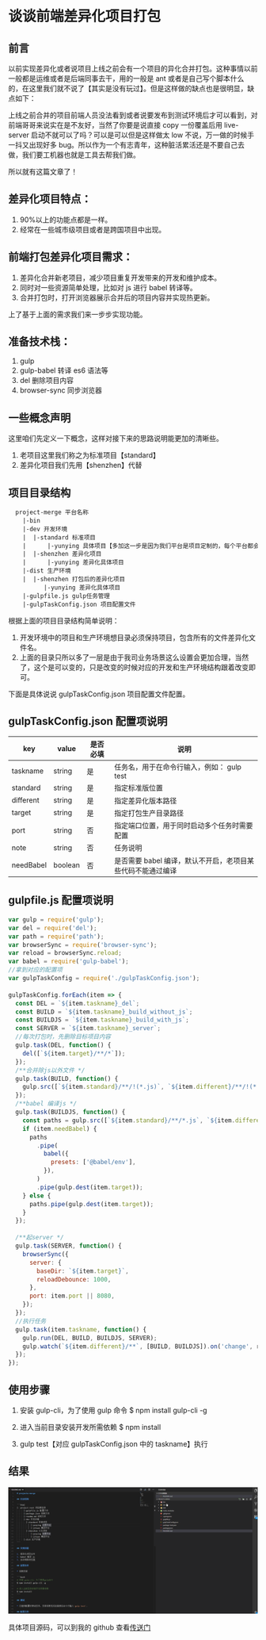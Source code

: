 # 谈谈前端差异化项目打包

## 前言

以前实现差异化或者说项目上线之前会有一个项目的异化合并打包。这种事情以前一般都是运维或者是后端同事去干，用的一般是 ant 或者是自己写个脚本什么的，在这里我们就不说了【其实是没有玩过】。但是这样做的缺点也是很明显，缺点如下：

上线之前合并的项目前端人员没法看到或者说要发布到测试环境后才可以看到，对前端哥哥来说实在是不友好，当然了你要是说直接 copy 一份覆盖后用 live-server 启动不就可以了吗？可以是可以但是这样做太 low 不说，万一做的时候手一抖又出现好多 bug。所以作为一个有志青年，这种脏活累活还是不要自己去做，我们要工机器也就是工具去帮我们做。

所以就有这篇文章了！

## 差异化项目特点：

1. 90%以上的功能点都是一样。
2. 经常在一些城市级项目或者是跨国项目中出现。

## 前端打包差异化项目需求：

1. 差异化合并新老项目，减少项目重复开发带来的开发和维护成本。
2. 同时对一些资源简单处理，比如对 js 进行 babel 转译等。
3. 合并打包时，打开浏览器展示合并后的项目内容并实现热更新。

上了基于上面的需求我们来一步步实现功能。

## 准备技术栈：

1. gulp
2. gulp-babel 转译 es6 语法等
3. del 删除项目内容
4. browser-sync 同步浏览器

## 一些概念声明

这里咱们先定义一下概念，这样对接下来的思路说明能更加的清晰些。

1. 老项目这里我们称之为标准项目【standard】
2. 差异化项目我们先用【shenzhen】代替

## 项目目录结构

```html
  project-merge 平台名称
    |-bin
    |-dev 开发环境
    |  |-standard 标准项目
    |      |-yunying 具体项目【多加这一步是因为我们平台是项目定制的，每个平台都会有很多项目，比如小程序、公众号、APP、pc官网等等】
    |  |-shenzhen 差异化项目
    |      |-yunying 差异化具体项目
    |-dist 生产环境
    |  |-shenzhen 打包后的差异化项目
          |-yunying 差异化具体项目
    |-gulpfile.js gulp任务管理
    |-gulpTaskConfig.json 项目配置文件
```

根据上面的项目目录结构简单说明：

1. 开发环境中的项目和生产环境想目录必须保持项目，包含所有的文件差异化文件名。
2. 上面的目录只所以多了一层是由于我司业务场景这么设置会更加合理，当然了，这个是可以变的，只是改变的时候对应的开发和生产环境结构跟着改变即可。

下面是具体说说 gulpTaskConfig.json 项目配置文件配置。

## gulpTaskConfig.json 配置项说明

| key       | value   | 是否必填 | 说明                                                        |
| --------- | ------- | -------- | ----------------------------------------------------------- |
| taskname  | string  | 是       | 任务名，用于在命令行输入，例如： gulp test                  |
| standard  | string  | 是       | 指定标准版位置                                              |
| different | string  | 是       | 指定差异化版本路径                                          |
| target    | string  | 是       | 指定打包生产目录路径                                        |
| port      | string  | 否       | 指定端口位置，用于同时启动多个任务时需要配置                |
| note      | string  | 否       | 任务说明                                                    |
| needBabel | boolean | 否       | 是否需要 babel 编译，默认不开启，老项目某些代码不能通过编译 |

## gulpfile.js 配置项说明

```js
var gulp = require('gulp');
var del = require('del');
var path = require('path');
var browserSync = require('browser-sync');
var reload = browserSync.reload;
var babel = require('gulp-babel');
//拿到对应的配置项
var gulpTaskConfig = require('./gulpTaskConfig.json');

gulpTaskConfig.forEach(item => {
  const DEL = `${item.taskname}_del`;
  const BUILD = `${item.taskname}_build_without_js`;
  const BUILDJS = `${item.taskname}_build_with_js`;
  const SERVER = `${item.taskname}_server`;
  //每次打包时，先删除目标项目内容
  gulp.task(DEL, function() {
    del([`${item.target}/**/*`]);
  });
  /**合并除js以外文件 */
  gulp.task(BUILD, function() {
    gulp.src([`${item.standard}/**/!(*.js)`, `${item.different}/**/!(*.js)`]).pipe(gulp.dest(item.target));
  });
  /**babel 编译js */
  gulp.task(BUILDJS, function() {
    const paths = gulp.src([`${item.standard}/**/*.js`, `${item.different}/**/*.js`]);
    if (item.needBabel) {
      paths
        .pipe(
          babel({
            presets: ['@babel/env'],
          }),
        )
        .pipe(gulp.dest(item.target));
    } else {
      paths.pipe(gulp.dest(item.target));
    }
  });

  /**起server */
  gulp.task(SERVER, function() {
    browserSync({
      server: {
        baseDir: `${item.target}`,
        reloadDebounce: 1000,
      },
      port: item.port || 8080,
    });
  });
  //执行任务
  gulp.task(item.taskname, function() {
    gulp.run(DEL, BUILD, BUILDJS, SERVER);
    gulp.watch(`${item.different}/**`, [BUILD, BUILDJS]).on('change', reload);
  });
});
```

## 使用步骤

1. 安装 gulp-cli，为了使用 gulp 命令
   $ npm install gulp-cli -g

2. 进入当前目录安装开发所需依赖
   $ npm install

3. gulp test【对应 gulpTaskConfig.json 中的 taskname】执行

## 结果

![src](./img/project-merge.gif)

具体项目源码，可以到我的 github 查看[传送门](https://github.com/wqb2017/projects-merge)
